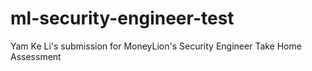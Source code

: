# ml-security-engineer-test
Yam Ke Li's submission for MoneyLion's Security Engineer Take Home Assessment 
